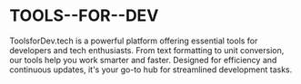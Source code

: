 # TOOLS--FOR--DEV
ToolsforDev.tech is a powerful platform offering essential tools for developers and tech enthusiasts. From text formatting to unit conversion, our tools help you work smarter and faster. Designed for efficiency and continuous updates, it's your go-to hub for streamlined development tasks.
